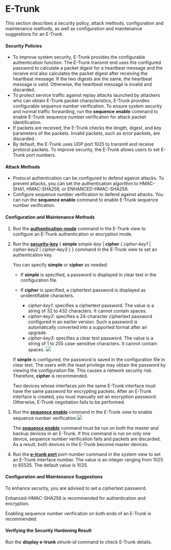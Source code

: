 E-Trunk
=======

This section describes a security policy, attack methods, configuration and maintenance methods, as well as configuration and maintenance suggestions for an E-Trunk.

#### Security Policies

* To improve system security, E-Trunk provides the configurable authentication function. The E-Trunk transmit end uses the configured password to calculate a packet digest for a heartbeat message and the receive end also calculates the packet digest after receiving the heartbeat message. If the two digests are the same, the heartbeat message is valid. Otherwise, the heartbeat message is invalid and discarded.
* To protect service traffic against replay attacks launched by attackers who can obtain E-Trunk packet characteristics, E-Trunk provides configurable sequence number verification. To ensure system security and normal traffic forwarding, run the **sequence enable** command to enable E-Trunk sequence number verification for attack packet identification.
* If packets are received, the E-Trunk checks the length, digest, and key parameters of the packets. Invalid packets, such as error packets, are discarded.
* By default, the E-Trunk uses UDP port 1025 to transmit and receive protocol packets. To improve security, the E-Trunk allows users to set E-Trunk port numbers.

#### Attack Methods

* Protocol authentication can be configured to defend against attacks. To prevent attacks, you can set the authentication algorithm to HMAC-SHA1, HMAC-SHA256, or ENHANCED-HMAC-SHA256.
* Configure sequence number verification to defend against attacks. You can run the **sequence enable** command to enable E-Trunk sequence number verification.

#### Configuration and Maintenance Methods

1. Run the [**authentication-mode**](cmdqueryname=authentication-mode) command in the E-Trunk view to configure an E-Trunk authentication or encryption mode.
2. Run the [**security-key**](cmdqueryname=security-key) { **simple** *simple-key* | **cipher** { *cipher-key1* | *cipher-key2* | *cipher-key3* } } command in the E-Trunk view to set an authentication key.
   
   You can specify **simple** or **cipher** as needed:
   * If **simple** is specified, a password is displayed in clear text in the configuration file.
   * If **cipher** is specified, a ciphertext password is displayed as unidentifiable characters.
     
     + *cipher-key1*: specifies a ciphertext password. The value is a string of 32 to 432 characters. It cannot contain spaces.
     + *cipher-key2*: specifies a 24-character ciphertext password configured in an earlier version. Such a password is automatically converted into a supported format after an upgrade.
     + *cipher-key3*: specifies a clear text password. The value is a string of 1 to 255 case-sensitive characters. It cannot contain spaces.
   ![](../../../../public_sys-resources/notice_3.0-en-us.png) 
   
   If **simple** is configured, the password is saved in the configuration file in clear text. The users with the least privilege may obtain the password by viewing the configuration file. This causes a network security risk. Therefore, **cipher** is recommended.
   
   Two devices whose interfaces join the same E-Trunk interface must have the same password for encrypting packets. After an E-Trunk interface is created, you must manually set an encryption password. Otherwise, E-Trunk negotiation fails to be performed.
3. Run the [**sequence enable**](cmdqueryname=sequence+enable) command in the E-Trunk view to enable sequence number verification.![](../../../../public_sys-resources/notice_3.0-en-us.png) 
   
   The [**sequence enable**](cmdqueryname=sequence+enable) command must be run on both the master and backup devices in an E-Trunk. If this command is run on only one device, sequence number verification fails and packets are discarded. As a result, both devices in the E-Trunk become master devices.
4. Run the [**e-trunk port**](cmdqueryname=e-trunk+port) *port-number* command in the system view to set an E-Trunk interface number. The value is an integer ranging from 1025 to 65535. The default value is 1025.

#### Configuration and Maintenance Suggestions

To enhance security, you are advised to set a ciphertext password.

Enhanced-HMAC-SHA256 is recommended for authentication and encryption.

Enabling sequence number verification on both ends of an E-Trunk is recommended.


#### Verifying the Security Hardening Result

Run the **display e-trunk** *etrunk-id* command to check E-Trunk details.